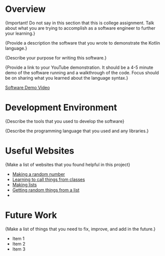# Overview

{Important!  Do not say in this section that this is college assignment.  Talk about what you are trying to accomplish as a software engineer to further your learning.}

{Provide a description the software that you wrote to demonstrate the Kotlin language.}

{Describe your purpose for writing this software.}

{Provide a link to your YouTube demonstration.  It should be a 4-5 minute demo of the software running and a walkthrough of the code.  Focus should be on sharing what you learned about the language syntax.}

[Software Demo Video](http://youtube.link.goes.here)

# Development Environment

{Describe the tools that you used to develop the software}

{Describe the programming language that you used and any libraries.}

# Useful Websites

{Make a list of websites that you found helpful in this project}
* [Making a random number](https://www.techiedelight.com/generate-random-numbers-between-specified-range-kotlin/)
* [Learning to call things from classes](https://kotlinlang.org/docs/reference/properties.html)
* [Making lists](https://stackoverflow.com/questions/50318936/how-to-create-list-in-kotlin)
* [Getting random things from a list](https://stackoverflow.com/questions/47850156/get-a-random-item-from-list-using-kotlin-streams)
* []()

# Future Work

{Make a list of things that you need to fix, improve, and add in the future.}
* Item 1
* Item 2
* Item 3

